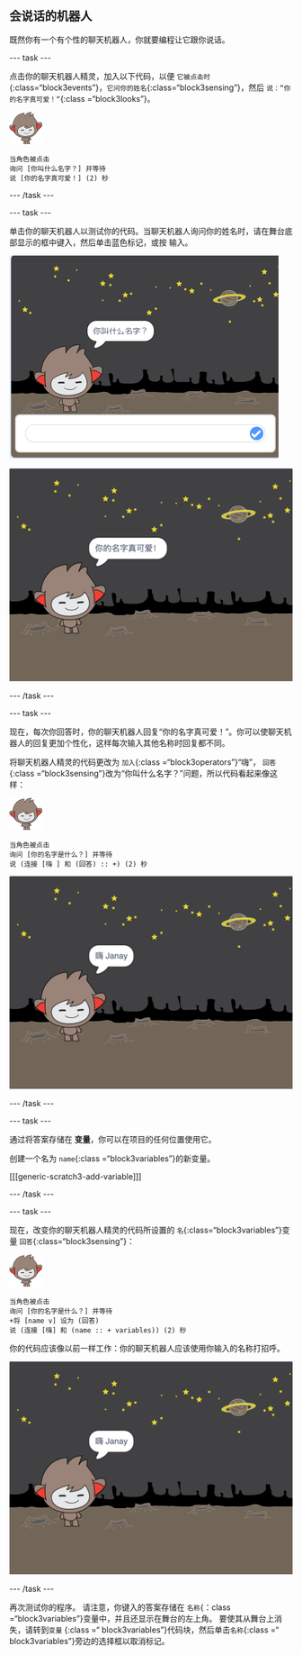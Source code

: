 ## 会说话的机器人

既然你有一个有个性的聊天机器人，你就要编程让它跟你说话。

\--- task \---

点击你的聊天机器人精灵，加入以下代码，以便 `它被点击时`{:class=“block3events”}，`它问你的姓名`{:class=“block3sensing”}，然后 `说：“你的名字真可爱！“`{:class =“block3looks”}。

![纳米精灵](images/nano-sprite.png)

```blocks3
当角色被点击
询问 [你叫什么名字？] 并等待
说 [你的名字真可爱！] (2) 秒
```

\--- /task \---

\--- task \---

单击你的聊天机器人以测试你的代码。当聊天机器人询问你的姓名时，请在舞台底部显示的框中键入，然后单击蓝色标记，或按 <kbd>输入</kbd>。

![测试聊天机器人回复](images/chatbot-ask-test1.png)

![测试聊天机器人回复](images/chatbot-ask-test2.png)

\--- /task \---

\--- task \---

现在，每次你回答时，你的聊天机器人回复“你的名字真可爱！”。你可以使聊天机器人的回复更加个性化，这样每次输入其他名称时回复都不同。

将聊天机器人精灵的代码更改为 `加入`{:class =“block3operators”}“嗨”， `回答`{:class =“block3sensing”}改为“你叫什么名字？”问题，所以代码看起来像这样：

![纳米精灵](images/nano-sprite.png)

```blocks3
当角色被点击
询问 [你的名字是什么？] 并等待
说 (连接 [嗨 ] 和 (回答) :: +) (2) 秒
```

![测试个性化回复](images/chatbot-answer-test.png)

\--- /task \---

\--- task \---

通过将答案存储在 **变量**，你可以在项目的任何位置使用它。

创建一个名为 `name`{:class =“block3variables”}的新变量。

[[[generic-scratch3-add-variable]]]

\--- /task \---

\--- task \---

现在，改变你的聊天机器人精灵的代码所设置的 `名`{:class=“block3variables”}变量 `回答`{:class=“block3sensing”}：

![纳米精灵](images/nano-sprite.png)

```blocks3
当角色被点击
询问 [你的名字是什么？] 并等待
+将 [name v] 设为 (回答)
说 (连接 [嗨] 和 (name :: + variables)) (2) 秒
```

你的代码应该像以前一样工作：你的聊天机器人应该使用你输入的名称打招呼。

![测试个性化回复](images/chatbot-answer-test.png)

\--- /task \---

再次测试你的程序。 请注意，你键入的答案存储在 `名称`{：class =“block3variables”}变量中，并且还显示在舞台的左上角。 要使其从舞台上消失，请转到`变量` {:class =“ block3variables”}代码块，然后单击`名称`{:class =“ block3variables”}旁边的选择框以取消标记。
